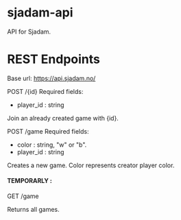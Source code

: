 # sjadam-api
API for Sjadam.

# REST Endpoints
Base url: https://api.sjadam.no/

POST /{id} Required fields:
* player_id : string

Join an already created game with {id}.

POST /game Required fields:
* color : string, "w" or "b".
* player_id : string

Creates a new game. Color represents creator player color.

#### __TEMPORARLY :__
GET /game

Returns all games.
